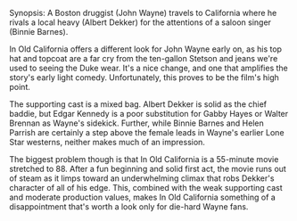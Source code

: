 Synopsis: A Boston druggist (John Wayne) travels to California where he rivals a local heavy (Albert Dekker) for the attentions of a saloon singer (Binnie Barnes).

In Old California offers a different look for John Wayne early on, as his top hat and topcoat are a far cry from the ten-gallon Stetson and jeans we're used to seeing the Duke wear. It's a nice change, and one that amplifies the story's early light comedy. Unfortunately, this proves to be the film's high point.

The supporting cast is a mixed bag. Albert Dekker is solid as the chief baddie, but Edgar Kennedy is a poor substitution for Gabby Hayes or Walter Brennan as Wayne's sidekick. Further, while Binnie Barnes and Helen Parrish are certainly a step above the female leads in Wayne's earlier Lone Star westerns, neither makes much of an impression.

The biggest problem though is that In Old California is a 55-minute movie stretched to 88. After a fun beginning and solid first act, the movie runs out of steam as it limps toward an underwhelming climax that robs Dekker's character of all of his edge. This, combined with the weak supporting cast and moderate production values, makes In Old California something of a disappointment that's worth a look only for die-hard Wayne fans.


